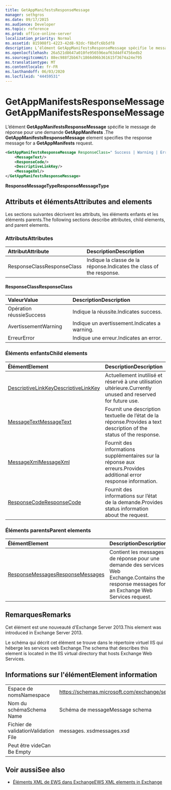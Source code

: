 ```yaml
---
title: GetAppManifestsResponseMessage
manager: sethgros
ms.date: 09/17/2015
ms.audience: Developer
ms.topic: reference
ms.prod: office-online-server
localization_priority: Normal
ms.assetid: 815908f1-4223-42d8-92dc-f8bdfc6b5df8
description: L’élément GetAppManifestsResponseMessage spécifie le message de réponse pour une demande GetAppManifests.
ms.openlocfilehash: 26a521d8647a010fe956596eaf63d4df4756edb2
ms.sourcegitcommit: 88ec988f2bb67c1866d06b361615f3674a24e795
ms.translationtype: MT
ms.contentlocale: fr-FR
ms.lasthandoff: 06/03/2020
ms.locfileid: "44459531"
---
```

# <a name="getappmanifestsresponsemessage"></a><span data-ttu-id="88bfe-103">GetAppManifestsResponseMessage</span><span class="sxs-lookup"><span data-stu-id="88bfe-103">GetAppManifestsResponseMessage</span></span>

<span data-ttu-id="88bfe-104">L’élément **GetAppManifestsResponseMessage** spécifie le message de réponse pour une demande **GetAppManifests** .</span><span class="sxs-lookup"><span data-stu-id="88bfe-104">The **GetAppManifestsResponseMessage** element specifies the response message for a **GetAppManifests** request.</span></span> 
  
```XML
<GetAppManifestsResponseMessage ResponseClass=" Success | Warning | Error ">
    <MessageText/>
    <ResponseCode/>
    <DescriptiveLinkKey/>
    <MessageXml/>
</GetAppManifestsResponseMessage>
```

 <span data-ttu-id="88bfe-105">**ResponseMessageType**</span><span class="sxs-lookup"><span data-stu-id="88bfe-105">**ResponseMessageType**</span></span>
## <a name="attributes-and-elements"></a><span data-ttu-id="88bfe-106">Attributs et éléments</span><span class="sxs-lookup"><span data-stu-id="88bfe-106">Attributes and elements</span></span>

<span data-ttu-id="88bfe-107">Les sections suivantes décrivent les attributs, les éléments enfants et les éléments parents.</span><span class="sxs-lookup"><span data-stu-id="88bfe-107">The following sections describe attributes, child elements, and parent elements.</span></span>
  
### <a name="attributes"></a><span data-ttu-id="88bfe-108">Attributs</span><span class="sxs-lookup"><span data-stu-id="88bfe-108">Attributes</span></span>

|<span data-ttu-id="88bfe-109">**Attribut**</span><span class="sxs-lookup"><span data-stu-id="88bfe-109">**Attribute**</span></span>|<span data-ttu-id="88bfe-110">**Description**</span><span class="sxs-lookup"><span data-stu-id="88bfe-110">**Description**</span></span>|
|:-----|:-----|
|<span data-ttu-id="88bfe-111">ResponseClass</span><span class="sxs-lookup"><span data-stu-id="88bfe-111">ResponseClass</span></span>  <br/> |<span data-ttu-id="88bfe-112">Indique la classe de la réponse.</span><span class="sxs-lookup"><span data-stu-id="88bfe-112">Indicates the class of the response.</span></span>  <br/> |
   
#### <a name="responseclass"></a><span data-ttu-id="88bfe-113">ResponseClass</span><span class="sxs-lookup"><span data-stu-id="88bfe-113">ResponseClass</span></span>

|<span data-ttu-id="88bfe-114">**Valeur**</span><span class="sxs-lookup"><span data-stu-id="88bfe-114">**Value**</span></span>|<span data-ttu-id="88bfe-115">**Description**</span><span class="sxs-lookup"><span data-stu-id="88bfe-115">**Description**</span></span>|
|:-----|:-----|
|<span data-ttu-id="88bfe-116">Opération réussie</span><span class="sxs-lookup"><span data-stu-id="88bfe-116">Success</span></span>  <br/> |<span data-ttu-id="88bfe-117">Indique la réussite.</span><span class="sxs-lookup"><span data-stu-id="88bfe-117">Indicates success.</span></span>  <br/> |
|<span data-ttu-id="88bfe-118">Avertissement</span><span class="sxs-lookup"><span data-stu-id="88bfe-118">Warning</span></span>  <br/> |<span data-ttu-id="88bfe-119">Indique un avertissement.</span><span class="sxs-lookup"><span data-stu-id="88bfe-119">Indicates a warning.</span></span>  <br/> |
|<span data-ttu-id="88bfe-120">Erreur</span><span class="sxs-lookup"><span data-stu-id="88bfe-120">Error</span></span>  <br/> |<span data-ttu-id="88bfe-121">Indique une erreur.</span><span class="sxs-lookup"><span data-stu-id="88bfe-121">Indicates an error.</span></span>  <br/> |
   
### <a name="child-elements"></a><span data-ttu-id="88bfe-122">Éléments enfants</span><span class="sxs-lookup"><span data-stu-id="88bfe-122">Child elements</span></span>

|<span data-ttu-id="88bfe-123">**Élément**</span><span class="sxs-lookup"><span data-stu-id="88bfe-123">**Element**</span></span>|<span data-ttu-id="88bfe-124">**Description**</span><span class="sxs-lookup"><span data-stu-id="88bfe-124">**Description**</span></span>|
|:-----|:-----|
|[<span data-ttu-id="88bfe-125">DescriptiveLinkKey</span><span class="sxs-lookup"><span data-stu-id="88bfe-125">DescriptiveLinkKey</span></span>](descriptivelinkkey.md) <br/> |<span data-ttu-id="88bfe-126">Actuellement inutilisé et réservé à une utilisation ultérieure.</span><span class="sxs-lookup"><span data-stu-id="88bfe-126">Currently unused and reserved for future use.</span></span>  <br/> |
|[<span data-ttu-id="88bfe-127">MessageText</span><span class="sxs-lookup"><span data-stu-id="88bfe-127">MessageText</span></span>](messagetext.md) <br/> |<span data-ttu-id="88bfe-128">Fournit une description textuelle de l’état de la réponse.</span><span class="sxs-lookup"><span data-stu-id="88bfe-128">Provides a text description of the status of the response.</span></span>  <br/> |
|[<span data-ttu-id="88bfe-129">MessageXml</span><span class="sxs-lookup"><span data-stu-id="88bfe-129">MessageXml</span></span>](messagexml.md) <br/> |<span data-ttu-id="88bfe-130">Fournit des informations supplémentaires sur la réponse aux erreurs.</span><span class="sxs-lookup"><span data-stu-id="88bfe-130">Provides additional error response information.</span></span>  <br/> |
|[<span data-ttu-id="88bfe-131">ResponseCode</span><span class="sxs-lookup"><span data-stu-id="88bfe-131">ResponseCode</span></span>](responsecode.md) <br/> |<span data-ttu-id="88bfe-132">Fournit des informations sur l’état de la demande.</span><span class="sxs-lookup"><span data-stu-id="88bfe-132">Provides status information about the request.</span></span>  <br/> |
   
### <a name="parent-elements"></a><span data-ttu-id="88bfe-133">Éléments parents</span><span class="sxs-lookup"><span data-stu-id="88bfe-133">Parent elements</span></span>

|<span data-ttu-id="88bfe-134">**Élément**</span><span class="sxs-lookup"><span data-stu-id="88bfe-134">**Element**</span></span>|<span data-ttu-id="88bfe-135">**Description**</span><span class="sxs-lookup"><span data-stu-id="88bfe-135">**Description**</span></span>|
|:-----|:-----|
|[<span data-ttu-id="88bfe-136">ResponseMessages</span><span class="sxs-lookup"><span data-stu-id="88bfe-136">ResponseMessages</span></span>](responsemessages.md) <br/> |<span data-ttu-id="88bfe-137">Contient les messages de réponse pour une demande des services Web Exchange.</span><span class="sxs-lookup"><span data-stu-id="88bfe-137">Contains the response messages for an Exchange Web Services request.</span></span>  <br/> |
   
## <a name="remarks"></a><span data-ttu-id="88bfe-138">Remarques</span><span class="sxs-lookup"><span data-stu-id="88bfe-138">Remarks</span></span>

<span data-ttu-id="88bfe-139">Cet élément est une nouveauté d'Exchange Server 2013.</span><span class="sxs-lookup"><span data-stu-id="88bfe-139">This element was introduced in Exchange Server 2013.</span></span>
  
<span data-ttu-id="88bfe-140">Le schéma qui décrit cet élément se trouve dans le répertoire virtuel IIS qui héberge les services web Exchange.</span><span class="sxs-lookup"><span data-stu-id="88bfe-140">The schema that describes this element is located in the IIS virtual directory that hosts Exchange Web Services.</span></span>
  
## <a name="element-information"></a><span data-ttu-id="88bfe-141">Informations sur l'élément</span><span class="sxs-lookup"><span data-stu-id="88bfe-141">Element information</span></span>

|||
|:-----|:-----|
|<span data-ttu-id="88bfe-142">Espace de noms</span><span class="sxs-lookup"><span data-stu-id="88bfe-142">Namespace</span></span>  <br/> |https://schemas.microsoft.com/exchange/services/2006/messages  <br/> |
|<span data-ttu-id="88bfe-143">Nom du schéma</span><span class="sxs-lookup"><span data-stu-id="88bfe-143">Schema Name</span></span>  <br/> |<span data-ttu-id="88bfe-144">Schéma de message</span><span class="sxs-lookup"><span data-stu-id="88bfe-144">Message schema</span></span>  <br/> |
|<span data-ttu-id="88bfe-145">Fichier de validation</span><span class="sxs-lookup"><span data-stu-id="88bfe-145">Validation File</span></span>  <br/> |<span data-ttu-id="88bfe-146">messages. xsd</span><span class="sxs-lookup"><span data-stu-id="88bfe-146">messages.xsd</span></span>  <br/> |
|<span data-ttu-id="88bfe-147">Peut être vide</span><span class="sxs-lookup"><span data-stu-id="88bfe-147">Can Be Empty</span></span>  <br/> ||
   
## <a name="see-also"></a><span data-ttu-id="88bfe-148">Voir aussi</span><span class="sxs-lookup"><span data-stu-id="88bfe-148">See also</span></span>



- [<span data-ttu-id="88bfe-149">Éléments XML de EWS dans Exchange</span><span class="sxs-lookup"><span data-stu-id="88bfe-149">EWS XML elements in Exchange</span></span>](ews-xml-elements-in-exchange.md)

